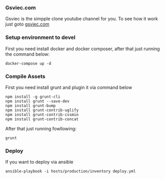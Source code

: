 ### Gsviec.com

Gsviec is the  simpple clone youtube channel for you. To see how it work just goto [gsviec.com](https://gsviec.com)

### Setup environment to devel

First you need install docker and docker composer, after that just running the command below:

```
docker-compose up -d

````


### Compile Assets

First you need install grunt and plugin it via command below

```
npm install -g grunt-cli
npm install grunt --save-dev
npm install grunt-bump
npm install grunt-contrib-uglify
npm install grunt-contrib-cssmin
npm install grunt-contrib-concat

```

After that just running fowllowing:

```
grunt

```

### Deploy

If you want to deploy via ansible

```
ansible-playbook -i hosts/production/inventory deploy.yml

```
